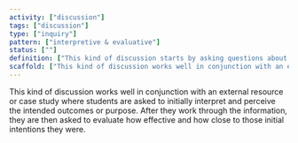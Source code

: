 ```yaml
---
activity: ["discussion"]
tags: ["discussion"]
type: ["inquiry"]
pattern: ["interpretive & evaluative"]
status: [""]
definition: ["This kind of discussion starts by asking questions about the intentions or goals of the author, creator, character etc. Then students are asked to evaluate the veracity of these intentions, and finally the effectiveness of the methods used."]
scaffold: ["This kind of discussion works well in conjunction with an external resource or case study where students are asked to initially interpret and perceive the intended outcomes or purpose. After they work through the information, they are then asked to evaluate how effective and how close to those initial intentions they were. "]
---
```


This kind of discussion works well in conjunction with an external resource or case study where students are asked to initially interpret and perceive the intended outcomes or purpose. After they work through the information, they are then asked to evaluate how effective and how close to those initial intentions they were.
